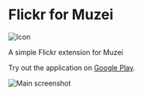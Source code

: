Flickr for Muzei
============

![Icon][1]

A simple Flickr extension for Muzei

Try out the application on [Google Play][2].

![Main screenshot][1]

[1]: http://nicolaspomepuy.fr/wp-content/uploads/2014/02/Flickr_for_Muzei.png
[2]: https://play.google.com/store/apps/details?id=com.npi.muzeiflickr
[3]: https://lh6.ggpht.com/UnXOqo3R7xUuOHuSkwSoIsuvbqu3kgVuAChWQcxOhvQOSeYQ3-IRG5ZwtaspWztuhbc=w300-rw
